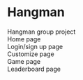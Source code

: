 # Hangman
Hangman group project  
Home page  
Login/sign up page  
Customize page  
Game page  
Leaderboard page

